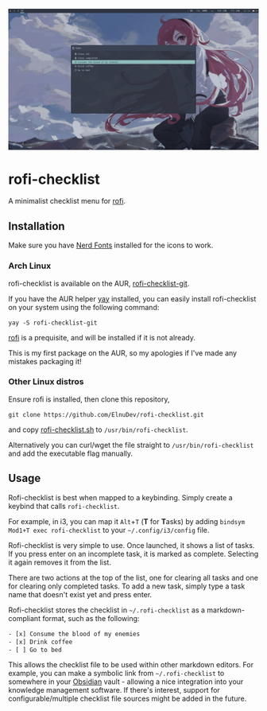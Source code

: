![screenshot](screenshot.png)

# rofi-checklist

A minimalist checklist menu for [rofi](/davatorium/rofi).

## Installation

Make sure you have [Nerd Fonts](https://www.nerdfonts.com/) installed for the icons to work.

### Arch Linux

rofi-checklist is available on the AUR, [rofi-checklist-git](https://aur.archlinux.org/packages/rofi-checklist-git). 

If you have the AUR helper [yay](/Jguer/yay) installed, you can easily install rofi-checklist on your system using the following command:

```SH
yay -S rofi-checklist-git
```

[rofi](/davatorium/rofi) is a prequisite, and will be installed if it is not already.

This is my first package on the AUR, so my apologies if I've made any mistakes packaging it!

### Other Linux distros

Ensure rofi is installed, then clone this repository,
```SH
git clone https://github.com/ElnuDev/rofi-checklist.git
```
and copy [rofi-checklist.sh](rofi-checklist.sh) to `/usr/bin/rofi-checklist`.

Alternatively you can curl/wget the file straight to `/usr/bin/rofi-checklist` and add the executable flag manually.

## Usage

Rofi-checklist is best when mapped to a keybinding. Simply create a keybind that calls `rofi-checklist`.

For example, in i3, you can map it `Alt`+`T` (**T** for **T**asks) by adding `bindsym Mod1+T exec rofi-checklist` to your `~/.config/i3/config` file.

Rofi-checklist is very simple to use. Once launched, it shows a list of tasks. If you press enter on an incomplete task, it is marked as complete. Selecting it again removes it from the list.

There are two actions at the top of the list, one for clearing all tasks and one for clearing only completed tasks. To add a new task, simply type a task name that doesn't exist yet and press enter.

Rofi-checklist stores the checklist in `~/.rofi-checklist` as a markdown-compliant format, such as the following:

```MD
- [x] Consume the blood of my enemies
- [x] Drink coffee
- [ ] Go to bed
```

This allows the checklist file to be used within other markdown editors. For example, you can make a symbolic link from `~/.rofi-checklist` to somewhere in your [Obsidian](https://obsidian.md/) vault - allowing a nice integration into your knowledge management software. If there's interest, support for configurable/multiple checklist file sources might be added in the future.
